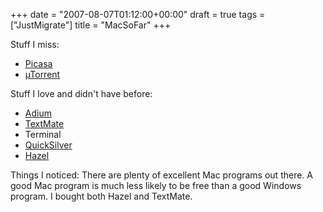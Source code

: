 +++
date = "2007-08-07T01:12:00+00:00"
draft = true
tags = ["JustMigrate"]
title = "MacSoFar"
+++
<p>Stuff I miss:</p>
<ul>
<li><a href="http://picasa.google.com">Picasa</a></li>
<li><a href="http://www.utorrent.com">&micro;Torrent</a></li>
</ul>
<p>Stuff I love and didn't have before:</p>
<ul>
<li><a href="http://www.adiumx.com">Adium</a></li>
<li><a href="http://www.macromates.com">TextMate </a></li>
<li>Terminal</li>
<li><a href="http://quicksilver.blacktree.com/">QuickSilver</a></li>
<li><a href="http://www.noodlesoft.com/hazel.php">Hazel</a></li>
</ul>
<p>Things I noticed: There are plenty of excellent Mac programs out there. A good Mac program is much less likely to be free than a good Windows program. I bought both Hazel and TextMate.</p>
